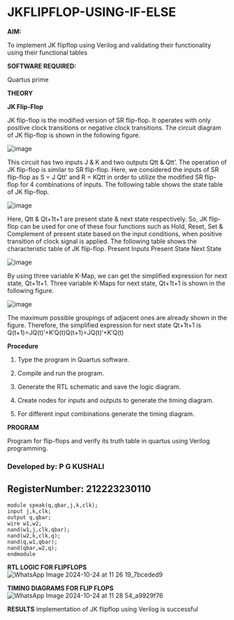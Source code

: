 # JKFLIPFLOP-USING-IF-ELSE

**AIM:** 

To implement  JK flipflop using Verilog and validating their functionality using their functional tables

**SOFTWARE REQUIRED:**

Quartus prime

**THEORY**

**JK Flip-Flop**

JK flip-flop is the modified version of SR flip-flop. It operates with only positive clock transitions or negative clock transitions. The circuit diagram of JK flip-flop is shown in the following figure.

![image](https://github.com/naavaneetha/JKFLIPFLOP-USING-IF-ELSE/assets/154305477/a649c30b-232b-4558-b188-fd6c09845180)


This circuit has two inputs J & K and two outputs Qtt & Qtt’. The operation of JK flip-flop is similar to SR flip-flop. Here, we considered the inputs of SR flip-flop as S = J Qtt’ and R = KQtt in order to utilize the modified SR flip-flop for 4 combinations of inputs. The following table shows the state table of JK flip-flop.

![image](https://github.com/naavaneetha/JKFLIPFLOP-USING-IF-ELSE/assets/154305477/c4360742-e8a8-4937-b089-c46c0433f9a3)

 
Here, Qtt & Qt+1t+1 are present state & next state respectively. So, JK flip-flop can be used for one of these four functions such as Hold, Reset, Set & Complement of present state based on the input conditions, when positive transition of clock signal is applied. The following table shows the characteristic table of JK flip-flop. Present Inputs Present State Next State
 
![image](https://github.com/naavaneetha/JKFLIPFLOP-USING-IF-ELSE/assets/154305477/6c275261-a6d5-4c37-a3a7-1e88ca11c4cd)

By using three variable K-Map, we can get the simplified expression for next state, Qt+1t+1. Three variable K-Maps for next state, Qt+1t+1 is shown in the following figure.
 
![image](https://github.com/naavaneetha/JKFLIPFLOP-USING-IF-ELSE/assets/154305477/5174f41b-0ce0-4329-a372-6d1943ea6673)

The maximum possible groupings of adjacent ones are already shown in the figure. Therefore, the simplified expression for next state Qt+1t+1 is Q(t+1)=JQ(t)′+K′Q(t)Q(t+1)=JQ(t)′+K′Q(t)

**Procedure**

1. Type the program in Quartus software.

2. Compile and run the program.

3. Generate the RTL schematic and save the logic diagram.

4. Create nodes for inputs and outputs to generate the timing diagram.

5. For different input combinations generate the timing diagram.

**PROGRAM**

Program for flip-flops and verify its truth table in quartus using Verilog programming. 
### Developed by: P G KUSHALI
## RegisterNumber: 212223230110
```
module speak(q,qbar,j,k,clk);
input j,k,clk;
output q,qbar;
wire w1,w2;
nand(w1,j,clk,qbar);
nand(w2,k,clk,q);
nand(q,w1,qbar);
nand(qbar,w2,q);
endmodule
```

**RTL LOGIC FOR FLIPFLOPS**
![WhatsApp Image 2024-10-24 at 11 26 19_7bceded9](https://github.com/user-attachments/assets/609cbe81-914f-4c2e-819c-a1a8fb8ebeb7)



**TIMING DIAGRAMS FOR FLIP FLOPS**
![WhatsApp Image 2024-10-24 at 11 28 54_a9929f76](https://github.com/user-attachments/assets/0b2364a8-58bd-4476-83b5-7caa09b3049b)


**RESULTS**
implementation of JK flipflop using Verilog is successful
